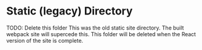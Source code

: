 # Static (legacy) Directory

TODO: Delete this folder
This was the old static site directory. The built webpack site will supercede
this. This folder will be deleted when the React version of the site is
complete.
